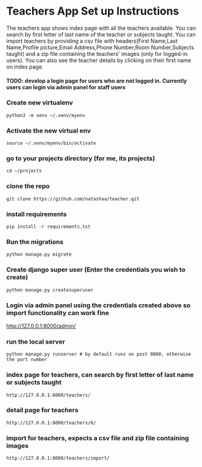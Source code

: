 # Teachers App Set up Instructions
The teachers app shows index page with all the teachers available.
You can search by first letter of last name of the teacher or subjects taught.
You can import teachers by providing a csv file with headers(First Name,Last Name,Profile picture,Email Address,Phone Number,Room Number,Subjects taught) and a zip file containing the teachers' images (only for logged-in users).
You can also see the teacher details by clicking on their first name on index page.

#### TODO: develop a login page for users who are not logged in. Currently users can login via admin panel for staff users

### Create new virtualenv
```
python3 -m venv ~/.venv/myenv
```

### Activate the new virtual env
```
source ~/.venv/myenv/bin/activate
```

### go to your projects directory (for me, its projects)
```
cd ~/projects
```

### clone the repo
```
git clone https://github.com/natashaa/teacher.git
```

### install requirements
```
pip install -r requirements.txt
```

### Run the migrations
```python manage.py migrate```

### Create django super user (Enter the credentials you wish to create)
```python manage.py createsuperuser```

### Login via admin panel using the credentials created above so import functionality can work fine
http://127.0.0.1:8000/admin/

### run the local server
```
python manage.py runserver # by default runs on post 8000, otherwise the port number
```

### index page for teachers, can search by first letter of last name or subjects taught
```
http://127.0.0.1:8000/teachers/
```

### detail page for teachers
```
http://127.0.0.1:8000/teachers/6/
```

### import for teachers, expects a csv file and zip file containing images
```
http://127.0.0.1:8000/teachers/import/
```

